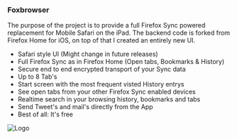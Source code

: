 ### Foxbrowser

The purpose of the project is to provide a full Firefox Sync powered replacement for Mobile Safari on the iPad. 
The backend code is forked from Firefox Home for iOS, on top of that I created an entirely new UI.

- Safari style UI (Might change in future releases)
- Full Firefox Sync as in Firefox Home (Open tabs, Bookmarks & History)
- Secure end to end encrypted transport of your Sync data
- Up to 8 Tab's
- Start screen with the most frequent visted History entrys
- See open tabs from your other Firefox Sync enabled devices
- Realtime search in your browsing history, bookmarks and tabs
- Send Tweet's and mail's directly from the App
- Best of all: It's free


![Logo](https://raw.github.com/graetzer/Foxbrowser/master/iTunesArtwork.png)